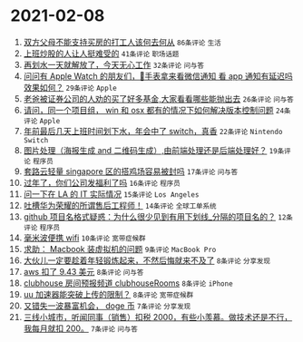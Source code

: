 # 2021-02-08

1. [双方父母不能支持买房的打工人该何去何从](https://www.v2ex.com/t/752259) `86条评论` `生活`
1. [上班炒股的人让人挺难受的](https://www.v2ex.com/t/752241) `41条评论` `职场话题`
1. [再划水一天就解放了，今天无心工作](https://www.v2ex.com/t/752252) `32条评论` `问与答`
1. [问问有 Apple Watch 的朋友们，🍎️手表拿来看微信通知 看 app 通知有延迟吗 效果如何？](https://www.v2ex.com/t/752268) `29条评论` `Apple`
1. [老爸被证券公司的人劝的买了好多基金,大家看看哪些能抛出去](https://www.v2ex.com/t/752265) `26条评论` `问与答`
1. [请问，同一个项目组， win 和 osx 都有的情况下如何解决版本控制问题](https://www.v2ex.com/t/752250) `24条评论` `Apple`
1. [年前最后几天上班时间划下水，年会中了 switch，真香](https://www.v2ex.com/t/752243) `22条评论` `Nintendo Switch`
1. [图片处理（海报生成 and 二维码生成）,由前端处理还是后端处理好？](https://www.v2ex.com/t/752267) `19条评论` `程序员`
1. [套路云轻量 singapore 区的搭鸡场容易被封吗](https://www.v2ex.com/t/752249) `17条评论` `问与答`
1. [过年了，你们公司发福利了吗](https://www.v2ex.com/t/752287) `16条评论` `程序员`
1. [问一下在 LA 的 IT 实际情况](https://www.v2ex.com/t/752255) `15条评论` `Los Angeles`
1. [吐槽华为荣耀的所谓售后工程师！](https://www.v2ex.com/t/752278) `14条评论` `全球工单系统`
1. [github 项目名格式疑惑：为什么很少见到有用下划线_分隔的项目名的？](https://www.v2ex.com/t/752257) `12条评论` `程序员`
1. [毫米波便携 wifi](https://www.v2ex.com/t/752245) `10条评论` `宽带症候群`
1. [求助： Macbook 装虚拟机的问题](https://www.v2ex.com/t/752260) `9条评论` `MacBook Pro`
1. [大伙儿一定要趁着年轻锻炼起来，不然后悔就来不及了](https://www.v2ex.com/t/752270) `8条评论` `分享发现`
1. [aws 扣了 9.43 美元](https://www.v2ex.com/t/752256) `8条评论` `问与答`
1. [clubhouse 房间预报频道 clubhouseRooms](https://www.v2ex.com/t/752248) `8条评论` `iPhone`
1. [uu 加速器能突破上传的限制？](https://www.v2ex.com/t/752247) `8条评论` `宽带症候群`
1. [又错失一波暴富机会， doge 币](https://www.v2ex.com/t/752262) `7条评论` `分享发现`
1. [三线小城市，听闻同事（销售）扣税 2000，有些小羡慕。做技术还是不行，我每月就扣 200。](https://www.v2ex.com/t/752242) `7条评论` `问与答`
